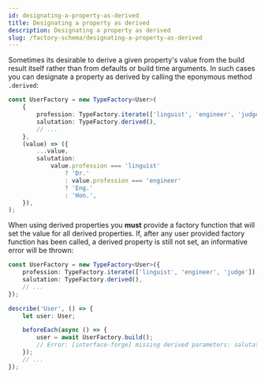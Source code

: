 ```yaml
---
id: designating-a-property-as-derived
title: Designating a property as derived
description: Designating a property as derived
slug: /factory-schema/designating-a-property-as-derived
---
```


Sometimes its desirable to derive a given property's value from the build result itself rather than from defaults or
build time arguments. In such cases you can designate a property as derived by calling the eponymous method `.derived`:

```typescript title="factories.ts"
const UserFactory = new TypeFactory<User>(
    {
        profession: TypeFactory.iterate(['linguist', 'engineer', 'judge']),
        salutation: TypeFactory.derived(),
        // ...
    },
    (value) => ({
        ...value,
        salutation:
            value.profession === 'linguist'
                ? 'Dr.'
                : value.profession === 'engineer'
                ? 'Eng.'
                : 'Hon.',
    }),
);
```

When using derived properties you **must** provide a factory function that will set the value for all derived properties.
If, after any user provided factory function has been called, a derived property is still not set, an informative error will be thrown:

```typescript title="factories.ts"
const UserFactory = new TypeFactory<User>({
    profession: TypeFactory.iterate(['linguist', 'engineer', 'judge']),
    salutation: TypeFactory.derived(),
    // ...
});

describe('User', () => {
    let user: User;

    beforeEach(async () => {
        user = await UserFactory.build();
        // Error: [interface-forge] missing derived parameters: salutation
    });
    // ...
});
```
